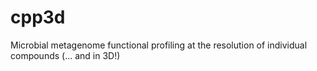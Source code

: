 # cpp3d
Microbial metagenome functional profiling at the resolution of individual compounds (... and in 3D!)
